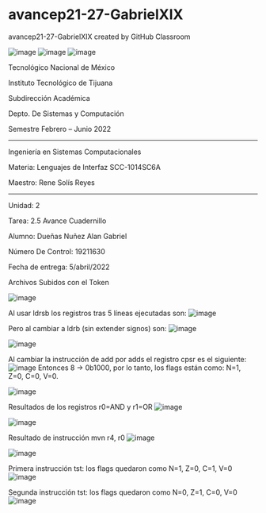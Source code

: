 # avancep21-27-GabrielXIX
avancep21-27-GabrielXIX created by GitHub Classroom

![image](https://user-images.githubusercontent.com/65438145/162041790-23b37b0c-a65b-476b-9255-fc61326d9763.png)
![image](https://user-images.githubusercontent.com/65438145/162041804-b8a7e51d-537a-4641-82c1-ee5f7e09a35c.png)
![image](https://user-images.githubusercontent.com/65438145/162041821-6947bd91-6f0d-4875-9eaa-cc8104e5923e.png)

Tecnológico Nacional de México

Instituto Tecnológico de Tijuana

Subdirección Académica

Depto. De Sistemas y Computación

Semestre Febrero – Junio 2022

-------------------------------------
Ingeniería en Sistemas Computacionales

Materia: Lenguajes de Interfaz SCC-1014SC6A

Maestro: Rene Solís Reyes

-------------------------------------
Unidad: 2

Tarea: 2.5 Avance Cuadernillo

Alumno: Dueñas Nuñez Alan Gabriel

Número De Control: 19211630

Fecha de entrega: 5/abril/2022

Archivos Subidos con el Token

![image](https://user-images.githubusercontent.com/65438145/162042187-22b00f67-6178-4525-9741-662259f36668.png)

Al usar ldrsb los registros tras 5 líneas ejecutadas son:
![image](https://user-images.githubusercontent.com/65438145/162042313-915510b1-577e-4bad-991a-fef9fcc09f0e.png)

Pero al cambiar a ldrb (sin extender signos) son:
![image](https://user-images.githubusercontent.com/65438145/162042613-be17d6a6-8959-4a60-81c5-27a98c5ce344.png)

![image](https://user-images.githubusercontent.com/65438145/162042684-f2e28ade-d6d7-4c28-87c2-4ff95ab43743.png)

Al cambiar la instrucción de add por adds el registro cpsr es el siguiente:
![image](https://user-images.githubusercontent.com/65438145/162042878-51fa01da-902a-4515-9a56-786f4e030c17.png)
Entonces 8 -> 0b1000, por lo tanto, los flags están como: N=1, Z=0, C=0, V=0.

![image](https://user-images.githubusercontent.com/65438145/162042954-c865e1b3-1f4e-4f36-a1ef-9ab01c5efd19.png)

Resultados de los registros r0=AND y r1=OR
![image](https://user-images.githubusercontent.com/65438145/162043062-18ddeea6-ba62-4fe3-9200-7c0e805a4259.png)

![image](https://user-images.githubusercontent.com/65438145/162043110-c6b27b92-da50-4def-9aaa-0ee01e089952.png)

Resultado de instrucción mvn r4, r0
![image](https://user-images.githubusercontent.com/65438145/162043199-86f84041-cc07-4307-88a9-edd25c5473f4.png)

![image](https://user-images.githubusercontent.com/65438145/162043248-217c203f-c40e-4a2c-81fe-e2c5bf6854ad.png)

Primera instrucción tst: los flags quedaron como N=1, Z=0, C=1, V=0
![image](https://user-images.githubusercontent.com/65438145/162043316-49208356-674f-4bc2-a444-6930de286540.png)

Segunda instrucción tst: los flags quedaron como N=0, Z=1, C=0, V=0
![image](https://user-images.githubusercontent.com/65438145/162043355-22335fd1-a793-4d51-84da-46f20bd07cec.png)
